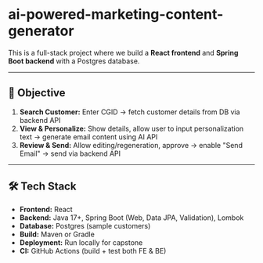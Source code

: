 # ai-powered-marketing-content-generator

This is a full-stack project where we build a **React frontend** and **Spring Boot backend** with a Postgres database.

---

## 🎯 Objective

1. **Search Customer:** Enter CGID → fetch customer details from DB via backend API
2. **View & Personalize:** Show details, allow user to input personalization text → generate email content using AI API
3. **Review & Send:** Allow editing/regeneration, approve → enable "Send Email" → send via backend API

---

## 🛠️ Tech Stack

- **Frontend:** React
- **Backend:** Java 17+, Spring Boot (Web, Data JPA, Validation), Lombok
- **Database:** Postgres (sample customers)
- **Build:** Maven or Gradle
- **Deployment:** Run locally for capstone
- **CI:** GitHub Actions (build + test both FE & BE)
